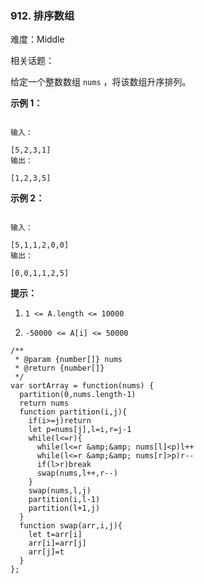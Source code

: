 ### 912. 排序数组

难度：Middle

相关话题：

给定一个整数数组 `nums` ，将该数组升序排列。












**示例 1：** 



```

输入：

[5,2,3,1]
输出：

[1,2,3,5]
```


**示例 2：** 



```

输入：

[5,1,1,2,0,0]
输出：

[0,0,1,1,2,5]
```






**提示：** 




1.  `1 <= A.length <= 10000` 

2.  `-50000 <= A[i] <= 50000` 




```
/**
 * @param {number[]} nums
 * @return {number[]}
 */
var sortArray = function(nums) {
  partition(0,nums.length-1)
  return nums
  function partition(i,j){
    if(i>=j)return
    let p=nums[j],l=i,r=j-1
    while(l<=r){
      while(l<=r &amp;&amp; nums[l]<p)l++
      while(l<=r &amp;&amp; nums[r]>p)r--
      if(l>r)break
      swap(nums,l++,r--)
    }
    swap(nums,l,j)
    partition(i,l-1)
    partition(l+1,j)
  }
  function swap(arr,i,j){
    let t=arr[i]
    arr[i]=arr[j]
    arr[j]=t
  }
};
```

